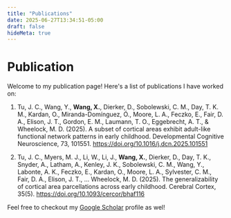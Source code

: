 ```yaml
---
title: "Publications"
date: 2025-06-27T13:34:51-05:00
draft: false
hideMeta: true
---
```

# Publication
Welcome to my publication page! Here's a list of publications I have worked on:

1. Tu, J. C., Wang, Y., **Wang, X.**, Dierker, D., Sobolewski, C. M., Day, T. K. M., Kardan, O., Miranda-Domínguez, Ó., Moore, L. A., Feczko, E., Fair, D. A., Elison, J. T., Gordon, E. M., Laumann, T. O., Eggebrecht, A. T., & Wheelock, M. D. (2025). A subset of cortical areas exhibit adult-like functional network patterns in early childhood. Developmental Cognitive Neuroscience, 73, 101551. <a class="highlight-darkblue" href="https://doi.org/10.1016/j.dcn.2025.101551"> https://doi.org/10.1016/j.dcn.2025.101551</a>

2. Tu, J. C., Myers, M. J., Li, W., Li, J., **Wang, X.**, Dierker, D., Day, T. K., Snyder, A., Latham, A., Kenley, J. K., Sobolewski, C. M., Wang, Y., Labonte, A. K., Feczko, E., Kardan, O., Moore, L. A., Sylvester, C. M., Fair, D. A., Elison, J. T., … Wheelock, M. D. (2025). The generalizability of cortical area parcellations across early childhood. Cerebral Cortex, 35(5). <a class="highlight-darkblue" href="https://doi.org/10.1093/cercor/bhaf116"> https://doi.org/10.1093/cercor/bhaf116</a>


Feel free to checkout my <a class="highlight-darkblue" href="https://scholar.google.com/citations?user=BwTDE6YAAAAJ&hl=en"> Google Scholar</a> profile as wel!
